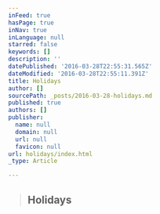 ```yaml
---
inFeed: true
hasPage: true
inNav: true
inLanguage: null
starred: false
keywords: []
description: ''
datePublished: '2016-03-28T22:55:31.565Z'
dateModified: '2016-03-28T22:55:11.391Z'
title: Holidays
author: []
sourcePath: _posts/2016-03-28-holidays.md
published: true
authors: []
publisher:
  name: null
  domain: null
  url: null
  favicon: null
url: holidays/index.html
_type: Article

---
```

> ## Holidays